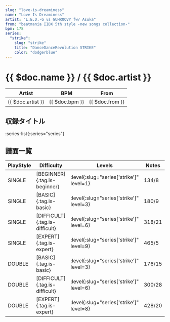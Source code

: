 ```yaml
---
slug: "love-is-dreaminess"
name: "Love Is Dreaminess"
artist: "L.E.D.-G vs GUHROOVY fw/ Asuka"
from: "beatmania IIDX 5th style -new songs collection-"
bpm: 178
series:
  "strike":
    slug: "strike"
    title: "DanceDanceRevolution STRIKE"
    color: "dodgerblue"
---
```


# {{ $doc.name }} / {{ $doc.artist }}

|Artist|BPM|From|
|------|---|----|
|{{ $doc.artist }}|{{ $doc.bpm }}|{{ $doc.from }}|

## 収録タイトル

:series-list{:series="series"}

## 譜面一覧

|PlayStyle|Difficulty|Levels|Notes|Movie|
|---------|----------|------|-----|-----|
|SINGLE|[BEGINNER]{.tag.is-beginner}|:level{:slug="series['strike']" level=1}|134/8||
|SINGLE|[BASIC]{.tag.is-basic}|:level{:slug="series['strike']" level=3}|180/9||
|SINGLE|[DIFFICULT]{.tag.is-difficult}|:level{:slug="series['strike']" level=6}|318/21||
|SINGLE|[EXPERT]{.tag.is-expert}|:level{:slug="series['strike']" level=9}|465/5||
|DOUBLE|[BASIC]{.tag.is-basic}|:level{:slug="series['strike']" level=3}|176/15||
|DOUBLE|[DIFFICULT]{.tag.is-difficult}|:level{:slug="series['strike']" level=6}|300/28||
|DOUBLE|[EXPERT]{.tag.is-expert}|:level{:slug="series['strike']" level=8}|428/20||
